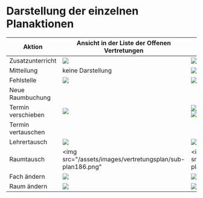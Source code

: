 # Darstellung der einzelnen Planaktionen

Aktion | Ansicht in der Liste der Offenen Vertretungen | Ansicht im Stundenplan
-|-|-
Zusatzunterricht|<img src="/assets/images/vertretungsplan/sub-plan172.jpg"> |<img src="/assets/images/vertretungsplan/sub-plan171.jpg"> 
Mitteilung|keine Darstellung |<img src="/assets/images/vertretungsplan/sub-plan173.jpg"> 
Fehlstelle|<img src="/assets/images/vertretungsplan/sub-plan175.jpg">|<img src="/assets/images/vertretungsplan/sub-plan174.jpg">
Neue Raumbuchung||
Termin verschieben|<img src="/assets/images/vertretungsplan/sub-plan182.png">|<img src="/assets/images/vertretungsplan/sub-plan180.png"><br><img src="/assets/images/vertretungsplan/sub-plan181.png">
Termin vertauschen||
Lehrertausch|<img src="/assets/images/vertretungsplan/sub-plan184.png">|<img src="/assets/images/vertretungsplan/sub-plan183.png">
Raumtausch|<img src="/assets/images/vertretungsplan/sub-plan186.png"|<img src="/assets/images/vertretungsplan/sub-plan181.png"
Fach ändern|<img src="/assets/images/vertretungsplan/sub-plan178.jpg">|<img src="/assets/images/vertretungsplan/sub-plan176.jpg">
Raum ändern|<img src="/assets/images/vertretungsplan/sub-plan179.jpg">|<img src="/assets/images/vertretungsplan/sub-plan177.jpg">